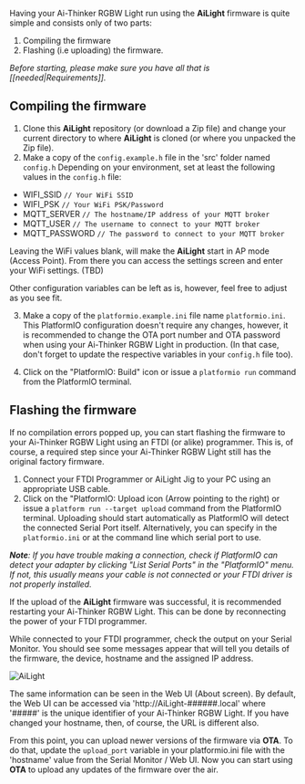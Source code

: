 Having your Ai-Thinker RGBW Light run using the **AiLight** firmware is quite simple and consists only of two parts:
1. Compiling the firmware
2. Flashing (i.e uploading) the firmware.

_Before starting, please make sure you have all that is [[needed|Requirements]]._

## Compiling the firmware

1. Clone this **AiLight** repository (or download a Zip file) and change your current directory to where **AiLight** is cloned (or where you unpacked the Zip file).
2. Make a copy of the `config.example.h` file in the 'src' folder named `config.h`
  Depending on your environment, set at least the following values in the `config.h` file:

  - WIFI_SSID `// Your WiFi SSID`
  - WIFI_PSK `// Your WiFi PSK/Password`
  - MQTT_SERVER `// The hostname/IP address of your MQTT broker`
  - MQTT_USER `// The username to connect to your MQTT broker`
  - MQTT_PASSWORD `// The password to connect to your MQTT broker`

  Leaving the WiFi values blank, will make the **AiLight** start in AP mode (Access Point). From there you can access the settings screen and enter your WiFi settings. (TBD)

  Other configuration variables can be left as is, however, feel free to adjust as you see fit.

3. Make a copy of the `platformio.example.ini` file name `platformio.ini`. This PlatformIO configuration doesn't require any changes, however, it is recommended to change the OTA port number and OTA password when using your Ai-Thinker RGBW Light in production. (In that case, don't forget to update the respective variables in your `config.h` file too).

4. Click on the "PlatformIO: Build" icon or issue a `platformio run` command from the PlatformIO terminal.


## Flashing the firmware

If no compilation errors popped up, you can start flashing the firmware to your Ai-Thinker RGBW Light using an FTDI (or alike) programmer. This is, of course, a required step since your Ai-Thinker RGBW Light still has the original factory firmware.

1. Connect your FTDI Programmer or AiLight Jig to your PC using an appropriate USB cable.
2. Click on the "PlatformIO: Upload icon (Arrow pointing to the right) or issue a `platform run --target upload` command from the PlatformIO terminal. Uploading should start automatically as PlatformIO will detect the connected Serial Port itself. Alternatively, you can specify in the `platformio.ini` or at the command line which serial port to use.

_**Note**: If you have trouble making a connection, check if PlatformIO can detect your adapter by clicking "List Serial Ports" in the "PlatformIO" menu. If not, this usually means your cable is not connected or your FTDI driver is not properly installed._

If the upload of the **AiLight** firmware was successful, it is recommended restarting your Ai-Thinker RGBW Light. This can be done by reconnecting the power of your FTDI programmer.

While connected to your FTDI programmer, check the output on your Serial Monitor. You should see some messages appear that will tell you details of the firmware, the device, hostname and the assigned IP address.

![AiLight](https://www.sachatelgenhof.nl/user/pages/02.blog/ailight/terminal_030.png)

The same information can be seen in the Web UI (About screen). By default, the Web UI can be accessed via 'http://AiLight-######.local' where '#####' is the unique identifier of your Ai-Thinker RGBW Light. If you have changed your hostname, then, of course, the URL is different also.

From this point, you can upload newer versions of the firmware via **OTA**. To do that, update the `upload_port` variable in your platformio.ini file with the 'hostname' value from the Serial Monitor / Web UI. Now you can start using **OTA** to upload any updates of the firmware over the air.